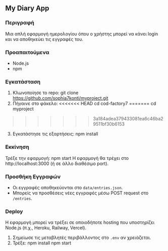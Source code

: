 ## My Diary App

### Περιγραφή
Μια απλή εφαρμογή ημερολογίου όπου ο χρήστης μπορεί να κάνει login και να αποθηκεύει τις εγγραφές του.

### Προαπαιτούμενα
- Node.js
- npm

### Εγκατάσταση
1. Κλωνοποίησε το repo:
   git clone https://github.com/sophia7konti/myproject.git
2. Πήγαινε στο φάκελο:
<<<<<<< HEAD
   cd cod-factory7
=======
   cd myproject
>>>>>>> 3a184adea379433081ea6c46ba29511bf30b6153
3. Εγκατάστησε τις εξαρτήσεις:
   npm install

### Εκκίνηση
Τρέξε την εφαρμογή:
npm start
Η εφαρμογή θα τρέχει στο http://localhost:3000 (ή σε άλλο διαθέσιμο port).

### Προσθήκη Εγγραφών
- Οι εγγραφές αποθηκεύονται στο `data/entries.json`.
- Μπορείς να προσθέσεις νέες εγγραφές μέσω POST request στο `/entries`.

### Deploy
Η εφαρμογή μπορεί να τρέξει σε οποιοδήποτε hosting που υποστηρίζει Node.js (π.χ., Heroku, Railway, Vercel).
1. Σημείωσε τις μεταβλητές περιβάλλοντος στο `.env` αν χρειάζεται.
2. Τρέξε:
   npm install
   npm start

